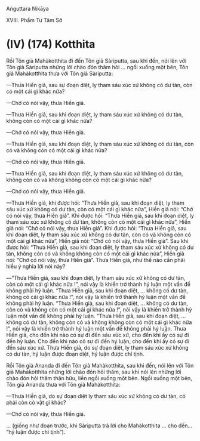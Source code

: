 Aṅguttara Nikāya

XVIII. Phẩm Tư Tâm Sở

# (IV) (174) Kotthita

Rồi Tôn giả Mahàkotthita đi đến Tôn giả Sàriputta, sau khi đến, nói lên với Tôn giả Sàriputta những lời chào đón thăm hỏi ... ngồi xuống một bên, Tôn giả Mahàkotthita thưa với Tôn giả Sàriputta:

—Thưa Hiền giả, sau sự đoạn diệt, ly tham sáu xúc xứ không có dư tàn, còn có một cái gì khác nữa?

—Chớ có nói vậy, thưa Hiền giả.

—Thưa Hiền giả, sau khi đoạn diệt, ly tham sáu xúc xứ không có dư tàn, không còn có một cái gì khác nữa?

—Chớ có nói vậy, thưa Hiền giả.

—Thưa Hiền giả, sau khi đoạn diệt, ly tham sáu xúc xứ không có dư tàn, còn có và không còn có một cái gì khác nữa?

—Chớ có nói vậy, thưa Hiền giả.

—Thưa Hiền giả, sau khi đoạn diệt, ly tham sáu xúc xứ không có dư tàn, không còn có và không không còn có một cái gì khác nữa?

—Chớ có nói vậy, thưa Hiền giả.

—Thưa Hiền giả, khi được hỏi: “Thưa Hiền giả, sau khi đoạn diệt, ly tham sáu xúc xứ không có dư tàn, còn có một cái gì khác nữa”, Hiền giả nói: “Chớ có nói vậy, thưa Hiền giả”. Khi được hỏi: “Thưa Hiền giả, sau khi đoạn diệt, ly tham sáu xúc xứ không có dư tàn, không còn có một cái gì khác nữa”, Hiền giả nói: “Chớ có nói vậy, thưa Hiền giả”. Khi được hỏi: “Thưa Hiền giả, sau khi đoạn diệt, ly tham sáu xúc xứ không có dư tàn, còn có và không còn có một cái gì khác nữa”, Hiền giả nói: “Chớ có nói vậy, thưa Hiền giả”. Sau khi được hỏi: “Thưa Hiền giả, sau khi đoạn diệt, ly tham sáu xúc xứ không có dư tàn, không còn có và không không còn có một cái gì khác nữa”, Hiền giả nói: “Chớ có nói vậy, thưa Hiền giả”. Thưa Hiền giả, như thế nào cần phải hiểu ý nghĩa lời nói này?

—“Thưa Hiền giả, sau khi đoạn diệt, ly tham sáu xúc xứ không có dư tàn, còn có một cái gì khác nữa !”, nói vậy là khiến trở thành hý luận một vấn đề không phải hý luận. “Thưa Hiền giả, sau khi đoạn diệt, ... không có dư tàn, không có cái gì khác nữa !”, nói vậy là khiến trở thành hý luận một vấn đề không phải hý luận. “Thưa Hiền giả, sau khi đoạn diệt, ... không có dư tàn, còn có và không còn có một cái gì khác nữa !”, nói vậy là khiến trở thành hý luận một vấn đề không phải hý luận. “Thưa Hiền giả, sau khi đoạn diệt, ... không có dư tàn, không còn có và không không còn có một cái gì khác nữa !”, nói vậy là khiến trở thành hý luận một vấn đề không phải hý luận. Thưa Hiền giả, cho đến khi nào có sự đi đến sáu xúc xứ, cho đến khi ấy có sự đi đến hý luận. Cho đến khi nào có sự đi đến hý luận, cho đến khi ấy có sự đi đến sáu xúc xứ. Thưa Hiền giả, do sự đoạn diệt, ly tham sáu xúc xứ không có dư tàn, hý luận được đoạn diệt, hý luận được chỉ tịnh.

Rồi Tôn giả Ananda đi đến Tôn giả Mahàkotthita, sau khi đến, nói lên với Tôn giả Mahàkotthita những lời chào đón hỏi thăm, sau khi nói lên những lời chào đón hỏi thăm thân hữu, liền ngồi xuống một bên. Ngồi xuống một bên, Tôn giả Ananda thưa với Tôn giả Mahàkotthita:

—Thưa Hiền giả, do sự đoạn diệt ly tham sáu xúc xứ không có dư tàn, có phải còn có vật gì khác?

—Chớ có nói vậy, thưa Hiền giả.

... (giống như đoạn trước, khi Sàriputta trả lời cho Mahàkotthita ... cho đến... “hý luận được chỉ tịnh”).


